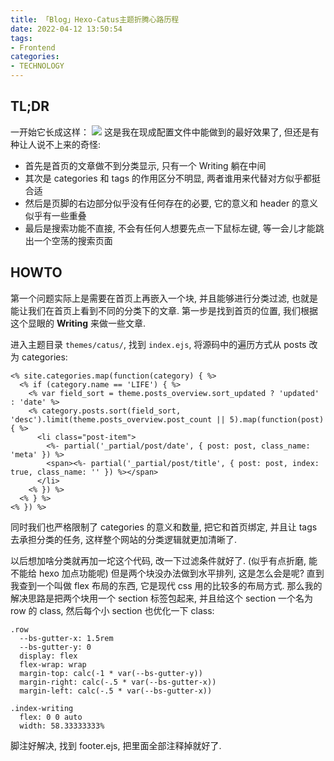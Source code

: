```yaml
---
title: 「Blog」Hexo-Catus主题折腾心路历程
date: 2022-04-12 13:50:54
tags:
- Frontend
categories:
- TECHNOLOGY
---
```


## TL;DR

一开始它长成这样：
![](https://s2.loli.net/2022/04/12/v3WCrbG7O2REe4P.png)
这是我在现成配置文件中能做到的最好效果了, 但还是有种让人说不上来的奇怪:

- 首先是首页的文章做不到分类显示, 只有一个 Writing 躺在中间
- 其次是 categories 和 tags 的作用区分不明显, 两者谁用来代替对方似乎都挺合适
- 然后是页脚的右边部分似乎没有任何存在的必要, 它的意义和 header 的意义似乎有一些重叠
- 最后是搜索功能不直接, 不会有任何人想要先点一下鼠标左键, 等一会儿才能跳出一个空荡的搜索页面

## HOWTO

第一个问题实际上是需要在首页上再嵌入一个块, 并且能够进行分类过滤, 也就是能让我们在首页上看到不同的分类下的文章.
第一步是找到首页的位置, 我们根据这个显眼的 **Writing** 来做一些文章.

进入主题目录 `themes/catus/`, 找到 `index.ejs`, 将源码中的遍历方式从 posts 改为 categories:

```ejs
<% site.categories.map(function(category) { %>
  <% if (category.name == 'LIFE') { %>
    <% var field_sort = theme.posts_overview.sort_updated ? 'updated' : 'date' %>
    <% category.posts.sort(field_sort, 'desc').limit(theme.posts_overview.post_count || 5).map(function(post) { %>
      <li class="post-item">
        <%- partial('_partial/post/date', { post: post, class_name: 'meta' }) %>
        <span><%- partial('_partial/post/title', { post: post, index: true, class_name: '' }) %></span>
      </li>
    <% }) %>
  <% } %>
<% }) %>
```

同时我们也严格限制了 categories 的意义和数量, 把它和首页绑定, 并且让 tags 去承担分类的任务, 这样整个网站的分类逻辑就更加清晰了.

以后想加啥分类就再加一坨这个代码, 改一下过滤条件就好了. (似乎有点折磨, 能不能给 hexo 加点功能呢) 但是两个块没办法做到水平排列, 这是怎么会是呢? 直到我查到一个叫做 flex 布局的东西, 它是现代 css 用的比较多的布局方式. 那么我的解决思路是把两个块用一个 section 标签包起来, 并且给这个 section 一个名为 row 的 class, 然后每个小 section 也优化一下 class:

```styl
.row
  --bs-gutter-x: 1.5rem
  --bs-gutter-y: 0
  display: flex
  flex-wrap: wrap
  margin-top: calc(-1 * var(--bs-gutter-y))
  margin-right: calc(-.5 * var(--bs-gutter-x))
  margin-left: calc(-.5 * var(--bs-gutter-x))

.index-writing
  flex: 0 0 auto
  width: 58.33333333%
```

脚注好解决, 找到 footer.ejs, 把里面全部注释掉就好了.
